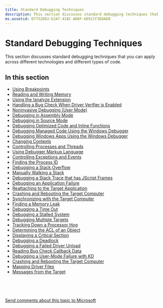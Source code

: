 ```yaml
---
title: Standard Debugging Techniques
description: This section discusses standard debugging techniques that you can apply across different technologies and different types of code.
ms.assetid: D7752D63-E2A7-418C-A06F-6D5CCF3EDAEB
---
```


# Standard Debugging Techniques


This section discusses standard debugging techniques that you can apply across different technologies and different types of code.

## <span id="in_this_section"></span>In this section


-   [Using Breakpoints](using-breakpoints.md)
-   [Reading and Writing Memory](reading-and-writing-memory.md)
-   [Using the !analyze Extension](using-the--analyze-extension.md)
-   [Handling a Bug Check When Driver Verifier is Enabled](handling-a-bug-check-when-driver-verifier-is-enabled.md)
-   [Noninvasive Debugging (User Mode)](noninvasive-debugging--user-mode-.md)
-   [Debugging in Assembly Mode](debugging-in-assembly-mode.md)
-   [Debugging in Source Mode](debugging-in-source-mode.md)
-   [Debugging Optimized Code and Inline Functions](debugging-optimized-code-and-inline-functions-external.md)
-   [Debugging Managed Code Using the Windows Debugger](debugging-managed-code.md)
-   [Debugging Windows Apps Using the Windows Debugger](debugging-windows-store-apps-using-the-windows-debugger.md)
-   [Changing Contexts](changing-contexts.md)
-   [Controlling Processes and Threads](controlling-processes-and-threads.md)
-   [Using Debugger Markup Language](debugger-markup-language-commands.md)
-   [Controlling Exceptions and Events](controlling-exceptions-and-events.md)
-   [Finding the Process ID](finding-the-process-id.md)
-   [Debugging a Stack Overflow](debugging-a-stack-overflow.md)
-   [Manually Walking a Stack](manually-walking-a-stack.md)
-   [Debugging a Stack Trace that has JScript Frames](debugging-a-stack-trace-that-has-jscript-frames.md)
-   [Debugging an Application Failure](debugging-an-application-failure.md)
-   [Reattaching to the Target Application](reattaching-to-the-target-application.md)
-   [Crashing and Rebooting the Target Computer](crashing-and-rebooting-the-target-computer.md)
-   [Synchronizing with the Target Computer](synchronizing-with-the-target-computer.md)
-   [Finding a Memory Leak](finding-a-memory-leak.md)
-   [Debugging a Time Out](debugging-a-time-out.md)
-   [Debugging a Stalled System](debugging-a-stalled-system.md)
-   [Debugging Multiple Targets](debugging-multiple-targets.md)
-   [Tracking Down a Processor Hog](tracking-down-a-processor-hog.md)
-   [Determining the ACL of an Object](determining-the-acl-of-an-object.md)
-   [Displaying a Critical Section](displaying-a-critical-section.md)
-   [Debugging a Deadlock](debugging-a-deadlock.md)
-   [Debugging a Failed Driver Unload](debugging-a-failed-driver-unload.md)
-   [Reading Bug Check Callback Data](reading-bug-check-callback-data.md)
-   [Debugging a User-Mode Failure with KD](debugging-a-user-mode-failure-with-kd.md)
-   [Crashing and Rebooting the Target Computer](crashing-and-rebooting-the-target-computer.md)
-   [Mapping Driver Files](mapping-driver-files.md)
-   [Messages from the Target](messages-from-the-target.md)

 

 

[Send comments about this topic to Microsoft](mailto:wsddocfb@microsoft.com?subject=Documentation%20feedback%20[debugger\debugger]:%20Standard%20Debugging%20Techniques%20%20RELEASE:%20%285/15/2017%29&body=%0A%0APRIVACY%20STATEMENT%0A%0AWe%20use%20your%20feedback%20to%20improve%20the%20documentation.%20We%20don't%20use%20your%20email%20address%20for%20any%20other%20purpose,%20and%20we'll%20remove%20your%20email%20address%20from%20our%20system%20after%20the%20issue%20that%20you're%20reporting%20is%20fixed.%20While%20we're%20working%20to%20fix%20this%20issue,%20we%20might%20send%20you%20an%20email%20message%20to%20ask%20for%20more%20info.%20Later,%20we%20might%20also%20send%20you%20an%20email%20message%20to%20let%20you%20know%20that%20we've%20addressed%20your%20feedback.%0A%0AFor%20more%20info%20about%20Microsoft's%20privacy%20policy,%20see%20http://privacy.microsoft.com/default.aspx. "Send comments about this topic to Microsoft")




